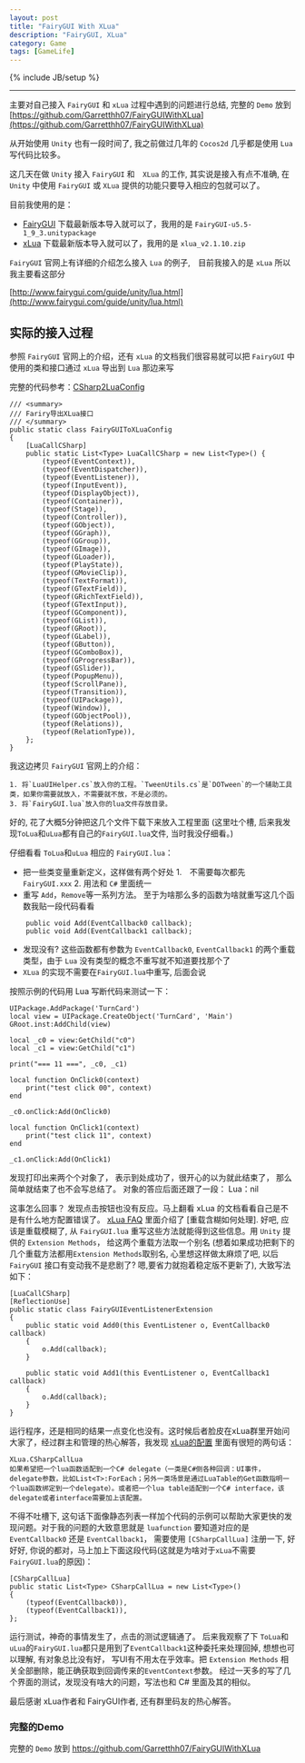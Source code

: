 ```yaml
---
layout: post
title: "FairyGUI With XLua"
description: "FairyGUI, XLua"
category: Game
tags: [GameLife]
---
```


{% include JB/setup %}


--------------------------

主要对自己接入 `FairyGUI` 和 `xLua` 过程中遇到的问题进行总结, 完整的 `Demo` 放到 [https://github.com/Garretthh07/FairyGUIWithXLua](https://github.com/Garretthh07/FairyGUIWithXLua)

从开始使用 `Unity` 也有一段时间了, 我之前做过几年的 `Cocos2d` 几乎都是使用 `Lua` 写代码比较多。

这几天在做 `Unity` 接入 `FairyGUI` 和　`XLua` 的工作, 其实说是接入有点不准确, 在 `Unity` 中使用 `FairyGUI` 或 `XLua` 提供的功能只要导入相应的包就可以了。

目前我使用的是：

- [FairyGUI](https://github.com/fairygui/FairyGUI-unity/releases "FairyGUI") 下载最新版本导入就可以了，我用的是 `FairyGUI-u5.5-1_9_3.unitypackage`
- [xLua](https://github.com/Tencent/xLua/releases "xLua") 下载最新版本导入就可以了，我用的是 `xlua_v2.1.10.zip`


`FairyGUI` 官网上有详细的介绍怎么接入 `Lua` 的例子,　目前我接入的是 `xLua` 所以我主要看这部分

[http://www.fairygui.com/guide/unity/lua.html](http://www.fairygui.com/guide/unity/lua.html)

## 实际的接入过程

参照 `FairyGUI` 官网上的介绍，还有 `xLua` 的文档我们很容易就可以把 `FairyGUI` 中使用的类和接口通过 `xLua` 导出到 `Lua` 那边来写

完整的代码参考：[CSharp2LuaConfig](https://github.com/Garretthh07/FairyGUIWithXLua/blob/master/Assets/Scripts/CSharp2LuaConfig.cs)

```
/// <summary>  
/// Fariry导出XLua接口  
/// </summary>  
public static class FairyGUIToXLuaConfig
{
    [LuaCallCSharp]
    public static List<Type> LuaCallCSharp = new List<Type>() {
        (typeof(EventContext)),
        (typeof(EventDispatcher)),
        (typeof(EventListener)),
        (typeof(InputEvent)),
        (typeof(DisplayObject)),
        (typeof(Container)),
        (typeof(Stage)),
        (typeof(Controller)),
        (typeof(GObject)),
        (typeof(GGraph)),
        (typeof(GGroup)),
        (typeof(GImage)),
        (typeof(GLoader)),
        (typeof(PlayState)),
        (typeof(GMovieClip)),
        (typeof(TextFormat)),
        (typeof(GTextField)),
        (typeof(GRichTextField)),
        (typeof(GTextInput)),
        (typeof(GComponent)),
        (typeof(GList)),
        (typeof(GRoot)),
        (typeof(GLabel)),
        (typeof(GButton)),
        (typeof(GComboBox)),
        (typeof(GProgressBar)),
        (typeof(GSlider)),
        (typeof(PopupMenu)),
        (typeof(ScrollPane)),
        (typeof(Transition)),
        (typeof(UIPackage)),
        (typeof(Window)),
        (typeof(GObjectPool)),
        (typeof(Relations)),
        (typeof(RelationType)),
    };
}
```

我这边拷贝 `FairyGUI` 官网上的介绍：

    1. 将`LuaUIHelper.cs`放入你的工程。`TweenUtils.cs`是`DOTween`的一个辅助工具类，如果你需要就放入，不需要就不放，不是必须的。
    3. 将`FairyGUI.lua`放入你的lua文件存放目录。

好的, 花了大概5分钟把这几个文件下载下来放入工程里面 (这里吐个槽, 后来我发现`ToLua`和`uLua`都有自己的`FairyGUI.lua`文件, 当时我没仔细看。)

仔细看看 `ToLua`和`uLua` 相应的 `FairyGUI.lua`：

- 把一些类变量重新定义，这样做有两个好处 1.　不需要每次都先　`FairyGUI.xxx` 2. 用法和 `C#` 里面统一
- 重写 `Add`，`Remove`等一系列方法。 至于为啥那么多的函数为啥就重写这几个函数我贴一段代码看看

```
    public void Add(EventCallback0 callback);
    public void Add(EventCallback1 callback);
```

- 发现没有? 这些函数都有参数为 `EventCallback0`, `EventCallback1` 的两个重载类型，由于 `Lua` 没有类型的概念不重写就不知道要找那个了
- `XLua` 的实现不需要在`FairyGUI.lua`中重写, 后面会说

按照示例的代码用 Lua 写断代码来测试一下：

```
UIPackage.AddPackage('TurnCard')
local view = UIPackage.CreateObject('TurnCard', 'Main')
GRoot.inst:AddChild(view)

local _c0 = view:GetChild("c0")
local _c1 = view:GetChild("c1")

print("=== 11 ===", _c0, _c1)

local function OnClick0(context)
    print("test click 00", context)
end

_c0.onClick:Add(OnClick0)

local function OnClick1(context)
    print("test click 11", context)
end

_c1.onClick:Add(OnClick1)
```

发现打印出来两个个对象了， 表示到处成功了，很开心的以为就此结束了， 那么简单就结束了也不会写总结了。
对象的答应后面还跟了一段： Lua：nil

这事怎么回事？ 发现点击按钮也没有反应。马上翻看 xLua 的文档看看自己是不是有什么地方配置错误了。 [xLua FAQ](https://github.com/Tencent/xLua/blob/master/Assets/XLua/Doc/faq.md) 里面介绍了 [重载含糊如何处理]. 好吧, 应该是重载模糊了, 从 `FairyGUI.lua` 重写这些方法就能得到这些信息。用 `Unity` 提供的 `Extension Methods`， 给这两个重载方法取一个别名 (想着如果成功把剩下的几个重载方法都用`Extension Methods`取别名, 心里想这样做太麻烦了吧, 以后 `FairyGUI` 接口有变动我不是悲剧了? 嗯,要省力就抱着稳定版不更新了), 大致写法如下：


```
[LuaCallCSharp]
[ReflectionUse]
public static class FairyGUIEventListenerExtension
{
    public static void Add0(this EventListener o, EventCallback0 callback)
    {
        o.Add(callback);
    }

    public static void Add1(this EventListener o, EventCallback1 callback)
    {
        o.Add(callback);
    }
}
```

运行程序，还是相同的结果一点变化也没有。这时候后者脸皮在xLua群里开始问大家了，经过群主和管理的热心解答，我发现 [xLua的配置](https://github.com/Tencent/xLua/blob/master/Assets/XLua/Doc/configure.md) 里面有很短的两句话：

    XLua.CSharpCallLua
    如果希望把一个lua函数适配到一个C# delegate（一类是C#侧各种回调：UI事件，delegate参数，比如List<T>:ForEach；另外一类场景是通过LuaTable的Get函数指明一个lua函数绑定到一个delegate）。或者把一个lua table适配到一个C# interface，该delegate或者interface需要加上该配置。

不得不吐槽下, 这句话下面像静态列表一样加个代码的示例可以帮助大家更快的发现问题。对于我的问题的大致意思就是 `luafunction` 要知道对应的是 `EventCallback0` 还是 `EventCallback1`， 需要使用 `[CSharpCallLua]` 注册一下, 好好好, 你说的都对，马上加上下面这段代码(这就是为啥对于`xLua`不需要`FairyGUI.lua`的原因)：

```
[CSharpCallLua]
public static List<Type> CSharpCallLua = new List<Type>()
{
    (typeof(EventCallback0)),
    (typeof(EventCallback1)),
};
```

运行测试，神奇的事情发生了，点击的测试逻辑通了。 后来我观察了下 `ToLua`和`uLua`的`FairyGUI.lua`都只是用到了`EventCallback1`这种委托来处理回掉, 想想也可以理解, 有对象总比没有好， 写UI有不用太在乎效率。把 `Extension Methods` 相关全部删除，能正确获取到回调传来的`EventContext`参数。 经过一天多的写了几个界面的测试，发现没有啥大的问题，写法也和 C# 里面及其的相似。

最后感谢 xLua作者和 FairyGUI作者, 还有群里码友的热心解答。

### 完整的Demo
完整的 `Demo` 放到 https://github.com/Garretthh07/FairyGUIWithXLua
